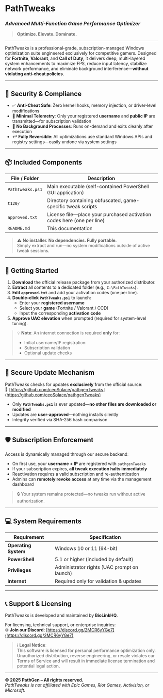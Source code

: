 # **PathTweaks**  
### *Advanced Multi-Function Game Performance Optimizer*  
> **Optimize. Elevate. Dominate.**

---

PathTweaks is a professional-grade, subscription-managed Windows optimization suite engineered exclusively for competitive gamers. Designed for **Fortnite**, **Valorant**, and **Call of Duty**, it delivers deep, multi-layered system enhancements to maximize FPS, reduce input latency, stabilize network performance, and eliminate background interference—**without violating anti-cheat policies**.

---

## 🔐 **Security & Compliance**

- ✅ **Anti-Cheat Safe**: Zero kernel hooks, memory injection, or driver-level modifications  
- 📡 **Minimal Telemetry**: Only your registered **username** and **public IP** are transmitted—for subscription validation  
- 🧹 **No Background Processes**: Runs on-demand and exits cleanly after execution  
- ↩️ **Fully Reversible**: All optimizations use standard Windows APIs and registry settings—easily undone via system settings  

---

## 📦 **Included Components**

| File / Folder      | Description |
|--------------------|-------------|
| `PathTweaks.ps1`   | Main executable (self-contained PowerShell GUI application) |
| `t120/`            | Directory containing obfuscated, game-specific tweak scripts |
| `approved.txt`     | License file—place your purchased activation codes here (one per line) |
| `README.md`        | This documentation |

> ⚠️ **No installer. No dependencies. Fully portable.**  
> Simply extract and run—no system modifications outside of active tweak sessions.

---

## 🚀 **Getting Started**

1. **Download** the official release package from your authorized distributor.  
2. **Extract** all contents to a dedicated folder (e.g., `C:\PathTweaks`).  
3. **Edit `approved.txt`** and add your activation codes (one per line).  
4. **Double-click `PathTweaks.ps1`** to launch:  
   - Enter your **registered username**  
   - Select your **game** (Fortnite / Valorant / COD)  
   - Input the corresponding **activation code**  
5. **Approve UAC elevation** when prompted (required for system-level tuning).  

> 💡 **Note**: An internet connection is required **only** for:  
> - Initial username/IP registration  
> - Subscription validation  
> - Optional update checks  

---

## 🔁 **Secure Update Mechanism**

PathTweaks checks for updates **exclusively** from the official source:  
🔗 [https://github.com/ceoSolace/pathgenTweaks](https://github.com/ceoSolace/pathgenTweaks)

- Only **`PathTweaks.ps1`** is ever updated—**no other files are downloaded or modified**  
- Updates are **user-approved**—nothing installs silently  
- Integrity verified via SHA-256 hash comparison  

---

## 🛡️ **Subscription Enforcement**

Access is dynamically managed through our secure backend:

- On first use, your **username + IP** are registered with `pathgenTweaks`  
- If your subscription expires, **all tweak execution halts immediately**  
- Reactivation requires a valid subscription and re-authentication  
- Admins can **remotely revoke access** at any time via the management dashboard  

> 🔒 Your system remains protected—no tweaks run without active authorization.

---

## 💻 **System Requirements**

| Requirement               | Specification |
|--------------------------|---------------|
| **Operating System**     | Windows 10 or 11 (64-bit) |
| **PowerShell**           | 5.1 or higher (included by default) |
| **Privileges**           | Administrator rights (UAC prompt on launch) |
| **Internet**             | Required only for validation & updates |

---

## 📞 **Support & Licensing**

PathTweaks is developed and maintained by **BioLinkHQ**.

For licensing, technical support, or enterprise inquiries:  
🌐 **Join our Discord**: [https://discord.gg/2MCR6yYGe7](https://discord.gg/2MCR6yYGe7)

> ℹ️ **Legal Notice**:  
> This software is licensed for personal performance optimization only.  
> Unauthorized distribution, reverse engineering, or resale violates our Terms of Service and will result in immediate license termination and potential legal action.

---

**© 2025 PathGen – All rights reserved.**  
*PathTweaks is not affiliated with Epic Games, Riot Games, Activision, or Microsoft.*
